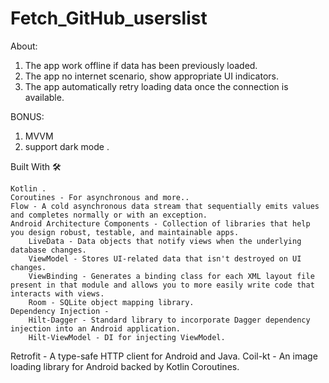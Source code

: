 # Fetch_GitHub_userslist


About:

1. The app work offline if data has been previously loaded.
2. The app no internet scenario, show appropriate UI indicators.
3. The app  automatically retry loading data once the connection is available.



BONUS:

1) MVVM
2) support dark mode .


Built With 🛠

    Kotlin .
    Coroutines - For asynchronous and more..
    Flow - A cold asynchronous data stream that sequentially emits values and completes normally or with an exception.
    Android Architecture Components - Collection of libraries that help you design robust, testable, and maintainable apps.
        LiveData - Data objects that notify views when the underlying database changes.
        ViewModel - Stores UI-related data that isn't destroyed on UI changes.
        ViewBinding - Generates a binding class for each XML layout file present in that module and allows you to more easily write code that interacts with views.
        Room - SQLite object mapping library.
    Dependency Injection -
        Hilt-Dagger - Standard library to incorporate Dagger dependency injection into an Android application.
        Hilt-ViewModel - DI for injecting ViewModel.
   Retrofit - A type-safe HTTP client for Android and Java.
   Coil-kt - An image loading library for Android backed by Kotlin Coroutines.
   
   
   
